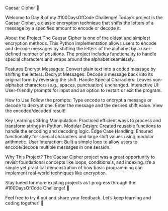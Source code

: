Caesar Cipher 🔐

Welcome to Day 8 of my #100DaysOfCode Challenge! Today’s project is the Caesar Cipher, a classic encryption technique that shifts the letters of a message by a specified amount to encode or decode it.

About the Project
The Caesar Cipher is one of the oldest and simplest encryption methods. This Python implementation allows users to encode and decode messages by shifting the letters of the alphabet by a user-defined number of positions. The project includes functionality to handle special characters and wraps around the alphabet seamlessly.

Features
Encrypt Messages: Convert plain text into a coded message by shifting the letters.
Decrypt Messages: Decode a message back into its original form by reversing the shift.
Handle Special Characters: Leaves non-alphabet characters (e.g., spaces, punctuation) unchanged.
Interactive UI: User-friendly prompts for input and an option to restart or exit the program.

How to Use
Follow the prompts:
Type encode to encrypt a message or decode to decrypt one.
Enter the message and the desired shift value.
View the encoded/decoded result!

Key Learnings
String Manipulation: Practiced efficient ways to process and transform strings in Python.
Modular Design: Created reusable functions to handle the encoding and decoding logic.
Edge Case Handling: Ensured functionality for special characters and large shift values using modular arithmetic.
User Interaction: Built a simple loop to allow users to encode/decode multiple messages in one session.

Why This Project?
The Caesar Cipher project was a great opportunity to revisit foundational concepts like loops, conditionals, and indexing. It’s a simple yet practical demonstration of how basic programming can implement real-world techniques like encryption.

Stay tuned for more exciting projects as I progress through the #100DaysOfCode Challenge! 🚀

Feel free to try it out and share your feedback. Let’s keep learning and coding together! 🎯
